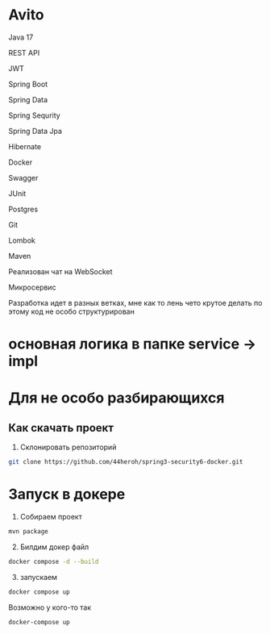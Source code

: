 # Avito

Java 17

REST API

JWT

Spring Boot

Spring Data

Spring Sequrity

Spring Data Jpa

Hibernate

Docker

Swagger

JUnit

Postgres

Git

Lombok

Maven

Реализован чат на WebSocket

Микросервис

Разработка идет в разных ветках, мне как то лень чето крутое делать по этому код не особо структурирован

# основная логика в папке service -> impl

# Для не особо разбирающихся

## Как скачать проект

1. Склонировать репозиторий
```sh
git clone https://github.com/44heroh/spring3-security6-docker.git
```

# Запуск в докере
1. Собираем проект 
```sh
mvn package
```
2. Билдим докер файл
```sh
docker compose -d --build
```
3. запускаем
```sh
docker compose up
```
Возможно у кого-то так 
```sh
docker-compose up
```
